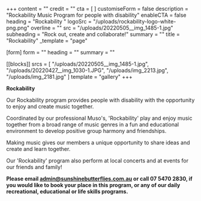 +++
content = ""
credit = ""
cta = [ ]
customiseForm = false
description = "Rockability Music Program for people with disability"
enableCTA = false
heading = "Rockability "
logoSrc = "/uploads/rockability-logo-white-png.png"
overline = ""
src = "/uploads/20220505__img_1485-1.jpg"
subheading = "Rock out, create and collaborate!"
summary = ""
title = "Rockability"
_template = "page"

[form]
form = ""
heading = ""
summary = ""

[[blocks]]
srcs = [
  "/uploads/20220505__img_1485-1.jpg",
  "/uploads/20220427__img_1030-1.JPG",
  "/uploads/img_2213.jpg",
  "/uploads/img_2181.jpg"
]
template = "gallery"
+++

**Rockability**

Our Rockability program provides people with disability with the opportunity to enjoy and create music together.

Coordinated by our professional Muso's, 'Rockability' play and enjoy music together from a broad range of music genres in a fun and educational environment to develop positive group harmony and friendships.

Making music gives our members a unique opportunity to share ideas and create and learn together.

Our 'Rockability' program also perform at local concerts and at events for our friends and family!

**Please email admin@sunshinebutterflies.com.au or call 07 5470 2830, if you would like to book your place in this program, or any of our daily recreational, educational or life skills programs.**

